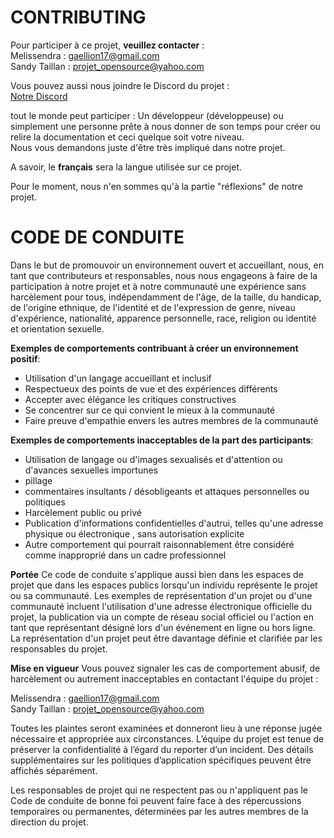 # CONTRIBUTING

Pour participer à ce projet, **veuillez contacter** : <br>
Melissendra : gaellion17@gmail.com<br>
Sandy Taillan : projet_opensource@yahoo.com


Vous pouvez aussi nous joindre le Discord du projet :<br>
[Notre Discord](https://discord.gg/63xjsDu)

tout le monde peut participer : Un développeur (développeuse) ou simplement une
personne prête à nous donner de son temps pour créer ou relire la documentation
et ceci quelque soit votre niveau. <br>Nous vous demandons juste d'être très impliqué
dans notre projet.

A savoir, le **français** sera la langue utilisée sur ce projet.


Pour le moment, nous n'en sommes qu'à la partie "réflexions" de notre projet.

# CODE DE CONDUITE

Dans le but de promouvoir un environnement ouvert et accueillant, nous,
en tant que contributeurs et responsables, nous nous engageons à faire de la participation
à notre projet et à notre communauté une expérience sans harcèlement pour tous,
indépendamment de l'âge, de la taille, du handicap, de l'origine ethnique,
de l'identité et de l'expression de genre, niveau d'expérience, nationalité,
apparence personnelle, race, religion ou identité et orientation sexuelle.

**Exemples de comportements contribuant à créer un environnement positif**:
* Utilisation d'un langage accueillant et inclusif
* Respectueux des points de vue et des expériences différents
* Accepter avec élégance les critiques constructives
* Se concentrer sur ce qui convient le mieux à la communauté
* Faire preuve d'empathie envers les autres membres de la communauté

**Exemples de comportements inacceptables de la part des participants**:
* Utilisation de langage ou d'images sexualisés et d'attention ou d'avances sexuelles importunes
* pillage
* commentaires insultants / désobligeants et attaques personnelles ou politiques
* Harcèlement public ou privé
* Publication d'informations confidentielles d'autrui, telles qu'une adresse physique ou électronique ,
  sans autorisation explicite
* Autre comportement qui pourrait raisonnablement être considéré comme inapproprié dans un cadre professionnel

**Portée**
Ce code de conduite s'applique aussi bien dans les espaces de projet que dans les espaces publics
lorsqu'un individu représente le projet ou sa communauté.
Les exemples de représentation d'un projet ou d'une communauté incluent l'utilisation
d'une adresse électronique officielle du projet, la publication via un compte de réseau social officiel
ou l'action en tant que représentant désigné lors d'un événement en ligne ou hors ligne.
La représentation d'un projet peut être davantage définie et clarifiée par les responsables du projet.

**Mise en vigueur**
Vous pouvez signaler les cas de comportement abusif, de harcèlement ou autrement inacceptables
en contactant l'équipe du projet :

Melissendra : gaellion17@gmail.com<br>
Sandy Taillan : projet_opensource@yahoo.com

Toutes les plaintes seront examinées et donneront lieu à une réponse jugée nécessaire et appropriée aux circonstances.
L’équipe du projet est tenue de préserver la confidentialité à l’égard du reporter d’un incident.
Des détails supplémentaires sur les politiques d’application spécifiques peuvent être affichés séparément.

Les responsables de projet qui ne respectent pas ou n'appliquent pas le Code de conduite de bonne foi
peuvent faire face à des répercussions temporaires ou permanentes, déterminées par les autres membres de la direction du projet.

